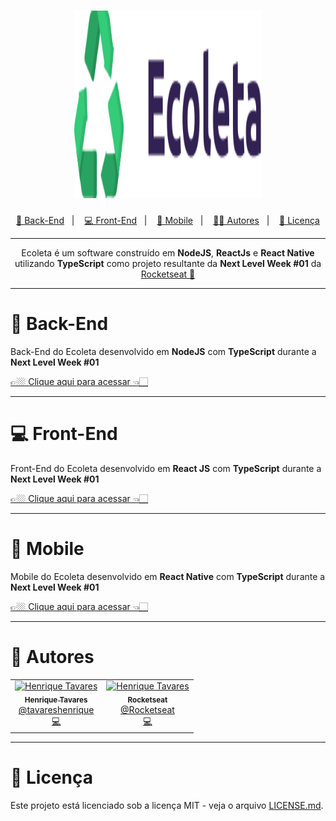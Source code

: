 <h1 align="center">
  <img alt="Logo" src="assets/logo.svg" width="300px" height="300px" />
</h1>

<p align="center">
  <a href="#floppy_disk-back-end">💾 Back-End</a>&nbsp;&nbsp;&nbsp;|&nbsp;&nbsp;&nbsp;
  <a href="#computer-front-end">💻 Front-End</a>&nbsp;&nbsp;&nbsp;|&nbsp;&nbsp;&nbsp;
  <a href="#iphone-mobile">📱 Mobile</a>&nbsp;&nbsp;&nbsp;|&nbsp;&nbsp;&nbsp;
  <a href="#man-autores">🧑🏻 Autores</a>&nbsp;&nbsp;&nbsp;|&nbsp;&nbsp;&nbsp;
  <a href="#memo-licença">📝 Licença</a>
</p>

---

<p align="center">
  Ecoleta é um software construído em <strong>NodeJS</strong>, <strong>ReactJs</strong> e <strong>React Native</strong> utilizando <strong>TypeScript</strong> como projeto resultante da <strong>Next Level Week #01</strong> da <a href="https://github.com/Rocketseat">Rocketseat 🚀</a>
</p>

---

# :floppy_disk: Back-End

<p>Back-End do Ecoleta desenvolvido em <strong>NodeJS</strong> com <strong>TypeScript</strong> durante a <strong>Next Level Week #01</strong></p>

<a href="https://github.com/tavareshenrique/ecoleta-nlw/tree/master/back-end">👉🏼 Clique aqui para acessar 👈🏻</a>

---

# :computer: Front-End

<p>Front-End do Ecoleta desenvolvido em <strong>React JS</strong> com <strong>TypeScript</strong> durante a <strong>Next Level Week #01</strong></p>

<a href="https://github.com/tavareshenrique/ecoleta-nlw/tree/master/front-end">👉🏼 Clique aqui para acessar 👈🏻</a>

---

# :iphone: Mobile

<p>Mobile do Ecoleta desenvolvido em <strong>React Native</strong> com <strong>TypeScript</strong> durante a <strong>Next Level Week #01</strong></p>

<a href="https://github.com/tavareshenrique/ecoleta-nlw/tree/master/mobile">👉🏼 Clique aqui para acessar 👈🏻</a>

---

# :man: Autores

<table>
  <tr>
    <td align="center">
      <a href="http://github.com/tavareshenrique/">
        <img src="https://avatars1.githubusercontent.com/u/27022914?v=4" width="100px;" alt="Henrique Tavares"/>
        <br />
        <sub>
          <b>Henrique Tavares</b>
        </sub>
       </a>
       <br />
       <a href="https://www.linkedin.com/in/tavareshenrique/" title="Linkedin">@tavareshenrique</a>
       <br />
       <a href="https://github.com/tavareshenrique/fastfeet-api/commits?author=tavareshenrique" title="Code">💻</a>
    </td>
    <td align="center">
      <a href="http://github.com/tavareshenrique/">
        <img src="https://avatars0.githubusercontent.com/u/28929274?s=200&v=4" width="100px;" alt="Henrique Tavares"/>
        <br />
        <sub>
          <b>Rocketseat</b>
        </sub>
       </a>
       <br />
       <a href="https://github.com/Rocketseat" title="Linkedin">@Rocketseat</a>
       <br />
       <a href="https://github.com/tavareshenrique/fastfeet-api/commits?author=tavareshenrique" title="Code">💻</a>
    </td>
  </tr>
</table>

---

# :memo: Licença

Este projeto está licenciado sob a licença MIT - veja o arquivo [LICENSE.md](https://github.com/tavareshenrique/ecoleta-nlw/blob/master/LICENSE.md).
